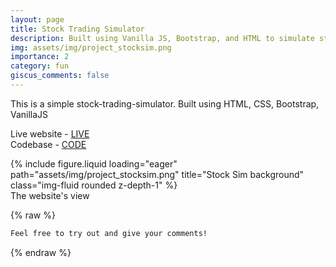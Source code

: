 ```yaml
---
layout: page
title: Stock Trading Simulator
description: Built using Vanilla JS, Bootstrap, and HTML to simulate stock trading
img: assets/img/project_stocksim.png
importance: 2
category: fun
giscus_comments: false
---
```


This is a simple stock-trading-simulator.
Built using HTML, CSS, Bootstrap, VanillaJS

Live website - <a href="https://pvn-a.github.io/stock-simulator/">LIVE</a>  
Codebase - <a href="https://github.com/pvn-a/stock-simulator">CODE</a>

<div class="row">
    <div class="col-sm mt-3 mt-md-0">
        {% include figure.liquid loading="eager" path="assets/img/project_stocksim.png" title="Stock Sim background" class="img-fluid rounded z-depth-1" %}
    </div>
</div>
<div class="caption">
    The website's view
</div>

{% raw %}

```txt
Feel free to try out and give your comments!
```

{% endraw %}
